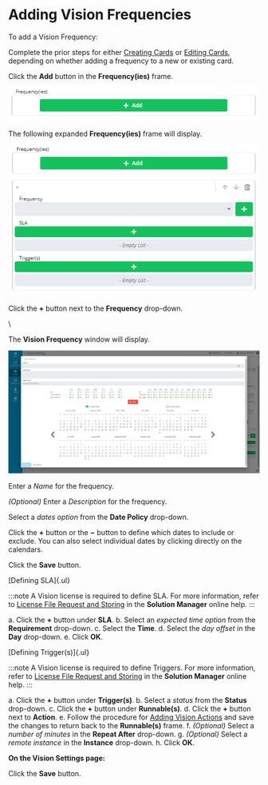# Adding Vision Frequencies

To add a Vision Frequency:

Complete the prior steps for either [Creating Cards](Creating-Cards.md) or [Editing
Cards](Editing-Cards.md), depending on whether adding
a frequency to a new or existing card.

Click the **Add** button in the **Frequency(ies)** frame.

![Vision Frequency Add Button](../../../Resources/Images/SM/Vision-Frequency-Add-Button.png "Vision Frequency Add Button")

The following expanded **Frequency(ies)** frame will display.

![Vision Frequency Frame](../../../Resources/Images/SM/Vision-Frequency-Frame.png "Vision Frequency Frame")

Click the **+** button next to the **Frequency** drop-down.

\

The **Vision Frequency** window will display.

![Vision Frequency](../../../Resources/Images/SM/Vision-Frequency-Vision-Settings.png "Vision Frequency")

Enter a *Name* for the frequency.

*(Optional)* Enter a *Description* for the frequency.

Select a *dates option* from the **Date Policy** drop-down.

Click the **+** button or the **−** button to define which dates to
include or exclude. You can also select individual dates by clicking
directly on the calendars.

Click the **Save** button.

[Defining SLA]{.ul}

:::note
A Vision license is required to define SLA. For more information, refer to [License File Request and Storing](Working-with-Vision.md#License) in the **Solution Manager** online help.
:::

a.  Click the **+** button under **SLA**.
b.  Select an *expected time option* from the **Requirement** drop-down.
c.  Select the **Time**.
d.  Select the *day offset* in the **Day** drop-down.
e.  Click **OK**.

[Defining Trigger(s)]{.ul}

:::note
A Vision license is required to define Triggers. For more information, refer to [License File Request and Storing](Working-with-Vision.md#License) in the **Solution Manager** online help.
:::

a.  Click the **+** button under **Trigger(s)**.
b.  Select a *status* from the **Status** drop-down.
c.  Click the **+** button under **Runnable(s)**.
d.  Click the **+** button next to **Action**.
e.  Follow the procedure for [Adding Vision     Actions](Adding-Vision-Actions.md) and save the
    changes to return back to the **Runnable(s)** frame.
f.  *(Optional)* Select a *number of minutes* in the
    **Repeat After** drop-down.
g.  *(Optional)* Select a *remote instance* in the
    **Instance** drop-down.
h.  Click **OK**.

**On the Vision Settings page:**

Click the **Save** button.
